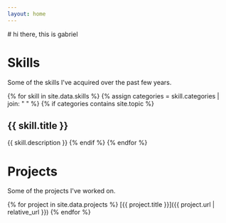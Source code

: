 ```yaml
---
layout: home
---
```


<div id="greeting" markdown="1">
# hi there, this is gabriel
</div>

<div class="home-section" id="skills" markdown="1">

# Skills

Some of the skills I've acquired over the past few years.


{% for skill in site.data.skills %}
{% assign categories = skill.categories | join: " " %}
{% if categories contains site.topic %}
## {{ skill.title }}
{{ skill.description }}
{% endif %}
{% endfor %}

</div>


<div class="home-section" id="projects" markdown="1">

# Projects

Some of the projects I've worked on.

{% for project in site.data.projects %}
[{{ project.title }}]({{ project.url | relative_url }})
{% endfor %}

</div>

